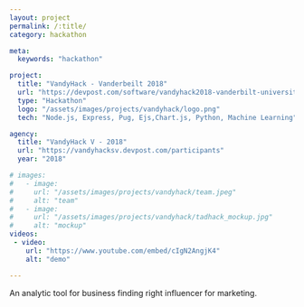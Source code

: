 ```yaml
---
layout: project
permalink: /:title/
category: hackathon

meta:
  keywords: "hackathon"

project:
  title: "VandyHack - Vanderbeilt 2018"
  url: "https://devpost.com/software/vandyhack2018-vanderbilt-university"
  type: "Hackathon"
  logo: "/assets/images/projects/vandyhack/logo.png"
  tech: "Node.js, Express, Pug, Ejs,Chart.js, Python, Machine Learning"

agency:
  title: "VandyHack V - 2018"
  url: "https://vandyhacksv.devpost.com/participants"
  year: "2018"

# images:
#   - image:
#     url: "/assets/images/projects/vandyhack/team.jpeg"
#     alt: "team"
#   - image:
#     url: "/assets/images/projects/vandyhack/tadhack_mockup.jpg"
#     alt: "mockup"
videos: 
 - video:
    url: "https://www.youtube.com/embed/cIgN2AngjK4"
    alt: "demo"

---
```

<p>An analytic tool for business finding right influencer for marketing. </p>
 